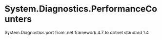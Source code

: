 # System.Diagnostics.PerformanceCounters
System.Diagnostics port from .net framework 4.7 to dotnet standard 1.4
